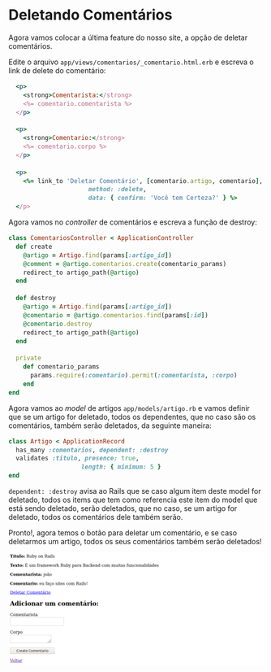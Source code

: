 # Deletando Comentários

Agora vamos colocar a última feature do nosso site, a opção de deletar comentários.

Edite o arquivo ``app/views/comentarios/_comentario.html.erb`` e escreva o link de delete do comentário:

```ruby
  <p>
    <strong>Comentarista:</strong>
    <%= comentario.comentarista %>
  </p>
 
  <p>
    <strong>Comentario:</strong>
    <%= comentario.corpo %>
  </p>

  <p>
    <%= link_to 'Deletar Comentário', [comentario.artigo, comentario],
				      method: :delete,
				      data: { confirm: 'Você tem Certeza?' } %>
  </p>
```

Agora vamos no *controller* de comentários e escreva a função de destroy:

```ruby
class ComentariosController < ApplicationController
  def create
    @artigo = Artigo.find(params[:artigo_id])
    @comment = @artigo.comentarios.create(comentario_params)
    redirect_to artigo_path(@artigo)
  end

  def destroy
    @artigo = Artigo.find(params[:artigo_id])
    @comentario = @artigo.comentarios.find(params[:id])
    @comentario.destroy
    redirect_to artigo_path(@artigo)
  end
 
  private
    def comentario_params
      params.require(:comentario).permit(:comentarista, :corpo)
    end
end
```

Agora vamos ao *model* de artigos ``app/models/artigo.rb`` e vamos definir que se um artigo for deletado, todos os dependentes, que no caso são os comentários, também serão deletados, da seguinte maneira:

```ruby
class Artigo < ApplicationRecord
  has_many :comentarios, dependent: :destroy
  validates :titulo, presence: true,
                    length: { minimum: 5 }
end

```

``dependent: :destroy`` avisa ao Rails que se caso algum item deste model for deletado, todos os items que tem como referencia este item do model que está sendo deletado, serão deletados, que no caso, se um artigo for deletado, todos os comentários dele também serão.

Pronto!, agora temos o botão para deletar um comentário, e se caso deletarmos um artigo, todos os seus comentários também serão deletados!

![Output 1](../4noobsAssets/13-deletando-comentarios_1-output.png)
